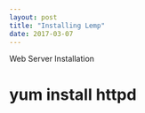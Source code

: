 ```yaml
---
layout: post
title: "Installing Lemp"
date: 2017-03-07
---
```


Web Server Installation

# yum install httpd

